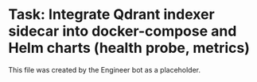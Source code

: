 # Task: Integrate Qdrant indexer sidecar into docker-compose and Helm charts (health probe, metrics)
This file was created by the Engineer bot as a placeholder.
